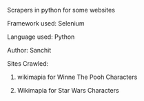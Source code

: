 Scrapers in python for some websites

Framework used: Selenium

Language used: Python

Author: Sanchit

Sites Crawled:

1) wikimapia for Winne The Pooh Characters

2) Wikimapia for Star Wars Characters
